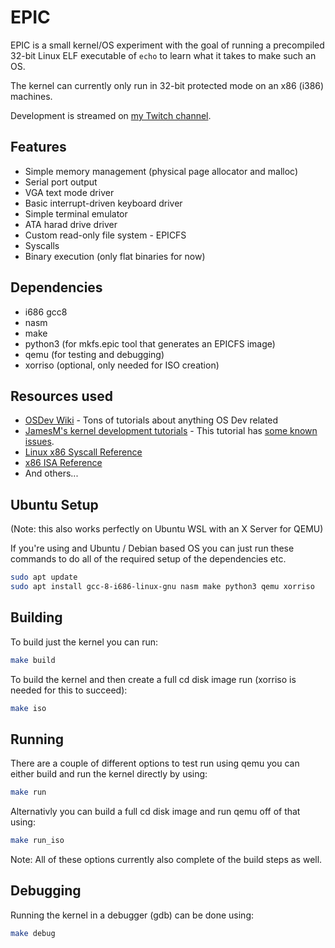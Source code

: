 # EPIC

EPIC is a small kernel/OS experiment with the goal of running a precompiled 32-bit Linux ELF executable of `echo` to learn what it takes to make such an OS.

The kernel can currently only run in 32-bit protected mode on an x86 (i386) machines.

Development is streamed on [my Twitch channel](https://www.twitch.tv/nuffleee).

## Features

- Simple memory management (physical page allocator and malloc)
- Serial port output
- VGA text mode driver
- Basic interrupt-driven keyboard driver
- Simple terminal emulator
- ATA harad drive driver
- Custom read-only file system - EPICFS
- Syscalls
- Binary execution (only flat binaries for now)

## Dependencies

- i686 gcc8
- nasm
- make
- python3 (for mkfs.epic tool that generates an EPICFS image)
- qemu (for testing and debugging)
- xorriso (optional, only needed for ISO creation)

## Resources used
- [OSDev Wiki](https://wiki.osdev.org/Expanded_Main_Page) - Tons of tutorials about anything OS Dev related
- [JamesM's kernel development tutorials](http://www.jamesmolloy.co.uk/tutorial_html/) - This tutorial has [some known issues](https://wiki.osdev.org/James_Molloy%27s_Tutorial_Known_Bugs#Before_you_follow_the_tutorial).
- [Linux x86 Syscall Reference](https://chromium.googlesource.com/chromiumos/docs/+/master/constants/syscalls.md#x86-32_bit)
- [x86 ISA Reference](https://c9x.me/x86)
- And others...

## Ubuntu Setup

(Note: this also works perfectly on Ubuntu WSL with an X Server for QEMU)

If you're using and Ubuntu / Debian based OS you can just run these commands to do all of the required setup of the dependencies etc.

```sh
sudo apt update
sudo apt install gcc-8-i686-linux-gnu nasm make python3 qemu xorriso
```

## Building

To build just the kernel you can run:

```sh
make build
```

To build the kernel and then create a full cd disk image run (xorriso is needed for this to succeed):

```sh
make iso
```

## Running

There are a couple of different options to test run using qemu you can either build and run the kernel directly by using:

```sh
make run
```

Alternativly you can build a full cd disk image and run qemu off of that using:

```sh
make run_iso
```

Note: All of these options currently also complete of the build steps as well.

## Debugging

Running the kernel in a debugger (gdb) can be done using:

```sh
make debug
```